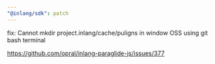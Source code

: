 ```yaml
---
"@inlang/sdk": patch
---
```


fix: Cannot mkdir project.inlang/cache/puligns in window OSS using git bash terminal

https://github.com/opral/inlang-paraglide-js/issues/377
